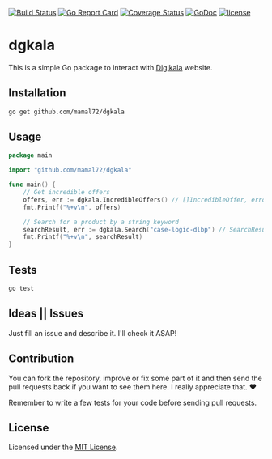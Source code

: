 [![Build Status](https://travis-ci.org/mamal72/dgkala.svg?branch=master)](https://travis-ci.org/mamal72/dgkala)
[![Go Report Card](https://goreportcard.com/badge/github.com/mamal72/dgkala)](https://goreportcard.com/report/github.com/mamal72/dgkala)
[![Coverage Status](https://coveralls.io/repos/github/mamal72/dgkala/badge.svg?branch=master)](https://coveralls.io/github/mamal72/dgkala?branch=master)
[![GoDoc](https://godoc.org/github.com/mamal72/dgkala?status.svg)](https://godoc.org/github.com/mamal72/dgkala)
[![license](https://img.shields.io/github/license/mamal72/dgkala.svg)](https://github.com/mamal72/dgkala/blob/master/LICENSE)

# dgkala

This is a simple Go package to interact with [Digikala](https://www.digikala.com) website.


## Installation

```bash
go get github.com/mamal72/dgkala
```


## Usage

```go
package main

import "github.com/mamal72/dgkala"

func main() {
    // Get incredible offers
    offers, err := dgkala.IncredibleOffers() // []IncredibleOffer, error
    fmt.Printf("%+v\n", offers)

    // Search for a product by a string keyword
    searchResult, err := dgkala.Search("case-logic-dlbp") // SearchResult, error
    fmt.Printf("%+v\n", searchResult)
}
```


## Tests

```bash
go test
```


## Ideas || Issues

Just fill an issue and describe it. I'll check it ASAP!


## Contribution

You can fork the repository, improve or fix some part of it and then send the pull requests back if you want to see them here. I really appreciate that. :heart:

Remember to write a few tests for your code before sending pull requests.


## License

Licensed under the [MIT License](https://github.com/mamal72/dgkala/blob/master/LICENSE).